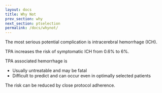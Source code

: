 ```yaml
---
layout: docs
title: Why Not
prev_section: why
next_section: ptselection
permalink: /docs/whynot/
---
```


The most serious potential complication is intracerebral hemorrhage (ICH). 

TPA increases the risk of symptomatic ICH from 0.6% to 6%. 

TPA associated hemorrhage is 
* Usually untreatable and may be fatal
* Difficult to predict and can occur even in optimally selected patients

The risk can be reduced by close protocol adherence. 

